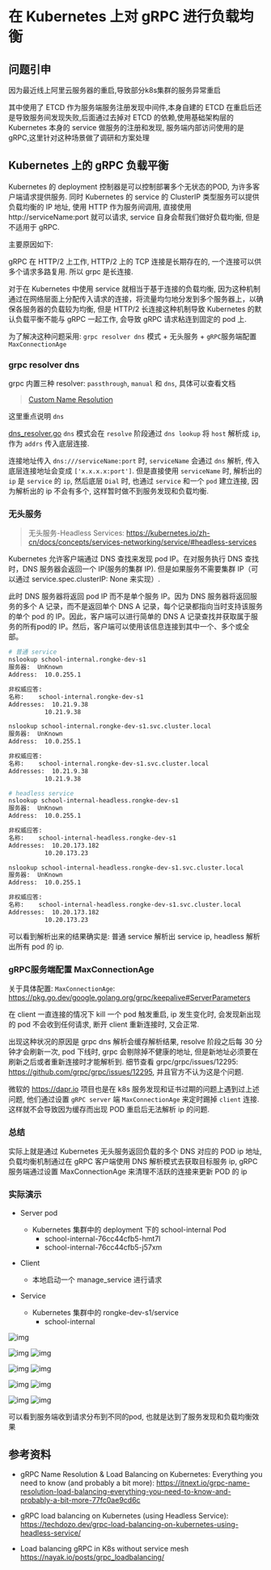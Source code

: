 # 在 Kubernetes 上对 gRPC 进行负载均衡

## 问题引申

因为最近线上阿里云服务器的重启,导致部分k8s集群的服务异常重启

其中使用了 ETCD 作为服务端服务注册发现中间件,本身自建的 ETCD 在重启后还是导致服务间发现失败,后面通过去掉对 ETCD 的依赖,使用基础架构层的 Kubernetes 本身的 service 做服务的注册和发现, 服务端内部访问使用的是 gRPC,这里针对这种场景做了调研和方案处理

## Kubernetes 上的 gRPC 负载平衡

Kubernetes 的 deployment 控制器是可以控制部署多个无状态的POD, 为许多客户端请求提供服务. 同时 Kubernetes 的 service 的 ClusterIP 类型服务可以提供负载均衡的 IP 地址, 使用 HTTP 作为服务间调用, 直接使用 http://serviceName:port 就可以请求, service 自身会帮我们做好负载均衡, 但是不适用于 gRPC. 

主要原因如下:

gRPC 在 HTTP/2 上工作, HTTP/2 上的 TCP 连接是长期存在的, 一个连接可以供多个请求多路复用. 所以 grpc 是长连接. 

对于在 Kubernetes 中使用 service 就相当于基于连接的负载均衡, 因为这种机制通过在网络层面上分配传入请求的连接，将流量均匀地分发到多个服务器上，以确保各服务器的负载较为均衡, 但是 HTTP/2 长连接这种机制导致 Kubernetes 的默认负载平衡不能与 gRPC 一起工作, 会导致 gRPC 请求粘连到固定的 pod 上.

为了解决这种问题采用: `grpc resolver dns` 模式 + 无头服务 + `gRPC`服务端配置 `MaxConnectionAge`

### grpc resolver dns

grpc 内置三种 resolver: `passthrough`, `manual` 和 `dns`, 具体可以查看文档

> [Custom Name Resolution](https://grpc.io/docs/guides/custom-name-resolution/)

这里重点说明 `dns`

[dns_resolver.go](https://github.com/grpc/grpc-go/blob/21976fa3e38a266811384409bc8b25437cc1ff1d/resolver/dns/dns_resolver.go) `dns` 模式会在 `resolve` 阶段通过 `dns lookup` 将 `host` 解析成 `ip`, 作为 `addrs` 传入底层连接.

连接地址传入 `dns:///serviceName:port` 时, `serviceName` 会通过 `dns` 解析, 传入底层连接地址会变成 `['x.x.x.x:port']`. 但是直接使用 `serviceName` 时, 解析出的 `ip` 是 `service` 的 `ip`, 然后底层 `Dial` 时, 也通过 `service` 和一个 `pod` 建立连接, 因为解析出的 ip 不会有多个, 这样暂时做不到服务发现和负载均衡.

### 无头服务

> 无头服务-Headless Services: <https://kubernetes.io/zh-cn/docs/concepts/services-networking/service/#headless-services>

Kubernetes 允许客户端通过 DNS 查找来发现 pod IP。在对服务执行 DNS 查找时，DNS 服务器会返回一个 IP(服务的集群 IP). 但是如果服务不需要集群 IP（可以通过 service.spec.clusterIP: None 来实现）. 

此时 DNS 服务器将返回 pod IP 而不是单个服务 IP。因为 DNS 服务器将返回服务的多个 A 记录，而不是返回单个 DNS A 记录，每个记录都指向当时支持该服务的单个 pod 的 IP。因此，客户端可以进行简单的 DNS A 记录查找并获取属于服务的所有pod的 IP。然后，客户端可以使用该信息连接到其中一个、多个或全部。

```bash
# 普通 service
nslookup school-internal.rongke-dev-s1
服务器:  UnKnown
Address:  10.0.255.1

非权威应答:
名称:    school-internal.rongke-dev-s1
Addresses:  10.21.9.38
          10.21.9.38

nslookup school-internal.rongke-dev-s1.svc.cluster.local
服务器:  UnKnown
Address:  10.0.255.1

非权威应答:
名称:    school-internal.rongke-dev-s1.svc.cluster.local
Addresses:  10.21.9.38
          10.21.9.38

# headless service
nslookup school-internal-headless.rongke-dev-s1
服务器:  UnKnown
Address:  10.0.255.1

非权威应答:
名称:    school-internal-headless.rongke-dev-s1
Addresses:  10.20.173.182
          10.20.173.23

nslookup school-internal-headless.rongke-dev-s1.svc.cluster.local
服务器:  UnKnown
Address:  10.0.255.1

非权威应答:
名称:    school-internal-headless.rongke-dev-s1.svc.cluster.local
Addresses:  10.20.173.182
          10.20.173.23
```

可以看到解析出来的结果确实是: 普通 service 解析出 service ip, headless 解析出所有 pod 的 ip.

### gRPC服务端配置 MaxConnectionAge 

关于具体配置: `MaxConnectionAge`: <https://pkg.go.dev/google.golang.org/grpc/keepalive#ServerParameters>

在 client 一直连接的情况下 kill 一个 pod 触发重启, ip 发生变化时, 会发现新出现的 pod 不会收到任何请求, 断开 client 重新连接时, 又会正常.

出现这种状况的原因是 grpc dns 解析会缓存解析结果, resolve 阶段之后每 30 分钟才会刷新一次, pod 下线时, grpc 会剔除掉不健康的地址, 但是新地址必须要在刷新之后或者重新连接时才能解析到. 细节查看 grpc/grpc/issues/12295: <https://github.com/grpc/grpc/issues/12295>, 并且官方不认为这是个问题.

微软的 <https://dapr.io> 项目也是在 k8s 服务发现和证书过期的问题上遇到过上述问题, 他们通过设置 `gRPC server` 端 `MaxConnectionAge` 来定时踢掉 `client` 连接. 这样就不会导致因为缓存而出现 POD 重启后无法解析 ip 的问题.

### 总结

实际上就是通过 Kubernetes 无头服务返回负载的多个 DNS 对应的 POD ip 地址,负载均衡机制通过在 gRPC 客户端使用 DNS 解析模式去获取目标服务 ip, gRPC 服务端通过设置 MaxConnectionAge 来清理不活跃的连接来更新 POD 的 ip

### 实际演示

* Server pod
  * Kubernetes 集群中的 deployment 下的 school-internal Pod
    * school-internal-76cc44cfb5-hmt7l
    * school-internal-76cc44cfb5-j57xm

* Client
  * 本地启动一个 manage_service 进行请求

* Service
  * Kubernetes 集群中的 rongke-dev-s1/service 
    * school-internal

![img](https://pic.imgdb.cn/item/65eac4189f345e8d03b9599b.jpg)

![img](https://pic.imgdb.cn/item/65eada359f345e8d03efaa04.png)
![img](https://pic.imgdb.cn/item/65eada359f345e8d03efab25.png)

![img](https://pic.imgdb.cn/item/65eada359f345e8d03efaa96.png)
![img](https://pic.imgdb.cn/item/65eada369f345e8d03efabdd.png)

![img](https://pic.imgdb.cn/item/65eada719f345e8d03f032b4.png)
![img](https://pic.imgdb.cn/item/65eada719f345e8d03f033cc.png)

![img](https://pic.imgdb.cn/item/65eada719f345e8d03f03333.png)
![img](https://pic.imgdb.cn/item/65eada719f345e8d03f03456.png)

可以看到服务端收到请求分布到不同的pod, 也就是达到了服务发现和负载均衡效果

## 参考资料

* gRPC Name Resolution & Load Balancing on Kubernetes: Everything you need to know (and probably a bit more): <https://itnext.io/grpc-name-resolution-load-balancing-everything-you-need-to-know-and-probably-a-bit-more-77fc0ae9cd6c>

* gRPC load balancing on Kubernetes (using Headless Service): <https://techdozo.dev/grpc-load-balancing-on-kubernetes-using-headless-service/>

* Load balancing gRPC in K8s without service mesh <https://nayak.io/posts/grpc_loadbalancing/>
